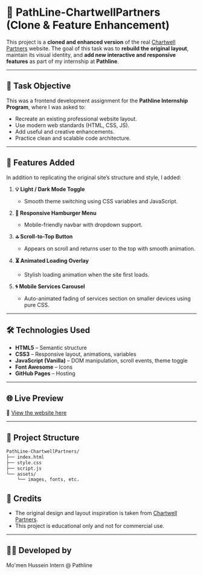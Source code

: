 # 🧠 PathLine-ChartwellPartners (Clone & Feature Enhancement)

This project is a **cloned and enhanced version** of the real [Chartwell Partners](https://chartwellpartners.com/) website. The goal of this task was to **rebuild the original layout**, maintain its visual identity, and **add new interactive and responsive features** as part of my internship at **Pathline**.

---

## 📌 Task Objective

This was a frontend development assignment for the **Pathline Internship Program**, where I was asked to:
- Recreate an existing professional website layout.
- Use modern web standards (HTML, CSS, JS).
- Add useful and creative enhancements.
- Practice clean and scalable code architecture.

---

## 🚀 Features Added

In addition to replicating the original site’s structure and style, I added:

1. **💡 Light / Dark Mode Toggle**
   - Smooth theme switching using CSS variables and JavaScript.

2. **📱 Responsive Hamburger Menu**
   - Mobile-friendly navbar with dropdown support.

3. **🔝 Scroll-to-Top Button**
   - Appears on scroll and returns user to the top with smooth animation.

4. **⏳ Animated Loading Overlay**
   - Stylish loading animation when the site first loads.

5. **🌀 Mobile Services Carousel**
   - Auto-animated fading of services section on smaller devices using pure CSS.

---

## 🛠️ Technologies Used

- **HTML5** – Semantic structure
- **CSS3** – Responsive layout, animations, variables
- **JavaScript (Vanilla)** – DOM manipulation, scroll events, theme toggle
- **Font Awesome** – Icons
- **GitHub Pages** – Hosting

---

## 🌐 Live Preview

🔗 [View the website here](https://momen5406.github.io/PathLine-ChartwellPartners/)

---

## 📂 Project Structure

```bash
PathLine-ChartwellPartners/
├── index.html
├── style.css
├── script.js
└── assets/
    └── images, fonts, etc.
```

## 📣 Credits

- The original design and layout inspiration is taken from [Chartwell Partners](https://chartwellpartners.com/).
- This project is educational only and not for commercial use.

---

## 👨‍💻 Developed by

Mo'men Hussein
Intern @ Pathline
